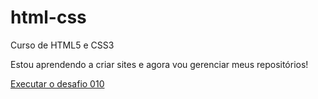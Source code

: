 # html-css
Curso de HTML5 e CSS3 

Estou aprendendo a criar sites e agora vou gerenciar meus repositórios!

<a href="https://rodrigoferreiraap.github.io/html-css/desafios/des010/index.html">Executar o desafio 010</a>